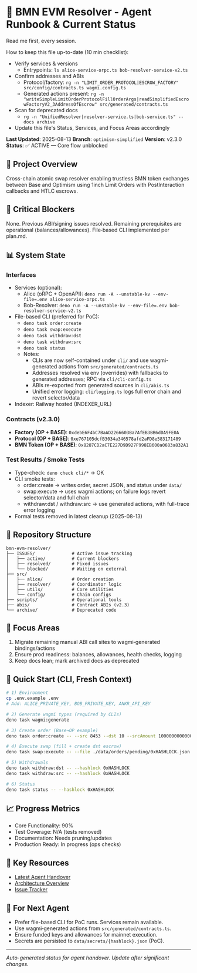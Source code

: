 # 🚀 BMN EVM Resolver - Agent Runbook & Current Status

Read me first, every session.

How to keep this file up-to-date (10 min checklist):
- Verify services & versions
  - Entrypoints: `ls alice-service-orpc.ts bob-resolver-service-v2.ts`
- Confirm addresses and ABIs
  - Protocol/factory: `rg -n "LIMIT_ORDER_PROTOCOL|ESCROW_FACTORY" src/config/contracts.ts wagmi.config.ts`
  - Generated actions present: `rg -n "writeSimpleLimitOrderProtocolFillOrderArgs|readSimplifiedEscrowFactoryV2_3AddressOfEscrow" src/generated/contracts.ts`
- Scan for deprecated docs
  - `rg -n "UnifiedResolver|resolver-service.ts|bob-service.ts" -- docs archive`
- Update this file's Status, Services, and Focus Areas accordingly

**Last Updated**: 2025-08-13
**Branch**: `optimism-simplified`
**Version**: v2.3.0
**Status**: ✅ ACTIVE — Core flow unblocked

## 🎯 Project Overview

Cross-chain atomic swap resolver enabling trustless BMN token exchanges between Base and Optimism using 1inch Limit Orders with PostInteraction callbacks and HTLC escrows.

## 🔴 Critical Blockers

None. Previous ABI/signing issues resolved. Remaining prerequisites are operational (balances/allowances). File‑based CLI implemented per plan.md.

## 📊 System State

### Interfaces
- Services (optional):
  - Alice (oRPC + OpenAPI): `deno run -A --unstable-kv --env-file=.env alice-service-orpc.ts`
  - Bob-Resolver: `deno run -A --unstable-kv --env-file=.env bob-resolver-service-v2.ts`
- File-based CLI (preferred for PoC):
  - `deno task order:create`
  - `deno task swap:execute`
  - `deno task withdraw:dst`
  - `deno task withdraw:src`
  - `deno task status`
  - Notes:
    - CLIs are now self-contained under `cli/` and use wagmi-generated actions from `src/generated/contracts.ts`
    - Addresses resolved via env (overrides) with fallbacks to generated addresses; RPC via `cli/cli-config.ts`
    - ABIs re-exported from generated sources in `cli/abis.ts`
    - Unified error logging: `cli/logging.ts` logs full error chain and revert selector/data
- Indexer: Railway hosted (INDEXER_URL)

### Contracts (v2.3.0)
- **Factory (OP + BASE)**: `0xdebE6F4bC7BaAD2266603Ba7AfEB3BB6dDA9FE0A`
- **Protocol (OP + BASE)**: `0xe767105dcfB3034a346578afd2aFD8e583171489`
- **BMN Token (OP + BASE)**: `0x8287CD2aC7E227D9D927F998EB600a0683a832A1`

### Test Results / Smoke Tests
- Type-check: `deno check cli/*` → OK
- CLI smoke tests:
  - order:create → writes order, secret JSON, and status under `data/`
  - swap:execute → uses wagmi actions; on failure logs revert selector/data and full chain
  - withdraw:dst / withdraw:src → use generated actions, with full-trace error logging
- Formal tests removed in latest cleanup (2025-08-13)

## 📁 Repository Structure

```
bmn-evm-resolver/
├── ISSUES/              # Active issue tracking
│   ├── active/          # Current blockers
│   ├── resolved/        # Fixed issues
│   └── blocked/         # Waiting on external
├── src/
│   ├── alice/           # Order creation
│   ├── resolver/        # Coordinator logic
│   ├── utils/           # Core utilities
│   └── config/          # Chain configs
├── scripts/             # Operational tools
├── abis/                # Contract ABIs (v2.3)
└── archive/             # Deprecated code
```

## 🔧 Focus Areas

1. Migrate remaining manual ABI call sites to wagmi‑generated bindings/actions
2. Ensure prod readiness: balances, allowances, health checks, logging
3. Keep docs lean; mark archived docs as deprecated

## 🚦 Quick Start (CLI, Fresh Context)

```bash
# 1) Environment
cp .env.example .env
# Add: ALICE_PRIVATE_KEY, BOB_PRIVATE_KEY, ANKR_API_KEY

# 2) Generate wagmi types (required by CLIs)
deno task wagmi:generate

# 3) Create order (Base→OP example)
deno task order:create -- --src 8453 --dst 10 --srcAmount 10000000000000000 --dstAmount 10000000000000000 --resolver 0xfdF1dDeB176BEA06c7430166e67E615bC312b7B5

# 4) Execute swap (fill + create dst escrow)
deno task swap:execute -- --file ./data/orders/pending/0xHASHLOCK.json

# 5) Withdrawals
deno task withdraw:dst -- --hashlock 0xHASHLOCK
deno task withdraw:src -- --hashlock 0xHASHLOCK

# 6) Status
deno task status -- --hashlock 0xHASHLOCK
```

## 📈 Progress Metrics

- Core Functionality: 90%
- Test Coverage: N/A (tests removed)
- Documentation: Needs pruning/updates
- Production Ready: In progress (ops checks)

## 🔗 Key Resources

- [Latest Agent Handover](docs/agents/2025-08-12-AGENT-006-atomic-swap-execution-handover-1446.md)
- [Architecture Overview](ARCHITECTURE.md)
- [Issue Tracker](ISSUES/active/)

## 📝 For Next Agent

- Prefer file-based CLI for PoC runs. Services remain available.
- Use wagmi‑generated actions from `src/generated/contracts.ts`.
- Ensure funded keys and allowances for mainnet execution.
- Secrets are persisted to `data/secrets/{hashlock}.json` (PoC).

---
*Auto-generated status for agent handover. Update after significant changes.*